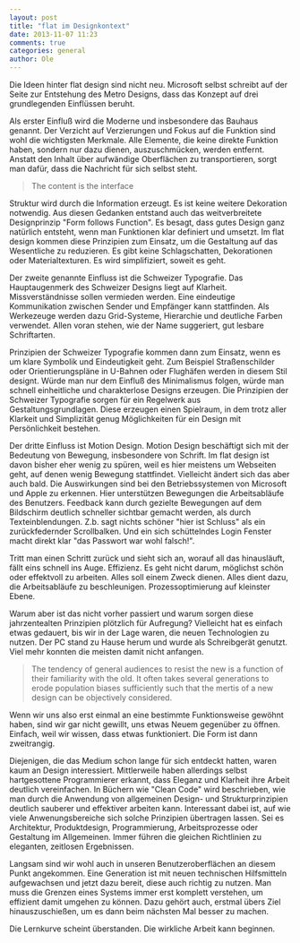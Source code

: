 ```yaml
---
layout: post
title: "flat im Designkontext"
date: 2013-11-07 11:23
comments: true
categories: general
author: Ole
---
```


Die Ideen hinter flat design sind nicht neu. Microsoft selbst schreibt auf der Seite zur Entstehung des Metro Designs, dass das Konzept auf drei grundlegenden Einflüssen beruht.

Als erster Einfluß wird die Moderne und insbesondere das Bauhaus genannt. Der Verzicht auf Verzierungen und Fokus auf die Funktion sind wohl die wichtigsten Merkmale.
Alle Elemente, die keine direkte Funktion haben, sondern nur dazu dienen, auszuschmücken, werden entfernt. 
Anstatt den Inhalt über aufwändige Oberflächen zu transportieren, sorgt man dafür, dass die Nachricht für sich selbst steht.

<!--more-->

> The content is the interface

Struktur wird durch die Information erzeugt. Es ist keine weitere Dekoration notwendig.
Aus diesen Gedanken entstand auch das weitverbreitete Designprinzip "Form follows Function".
Es besagt, dass gutes Design ganz natürlich entsteht, wenn man Funktionen klar definiert und umsetzt.
Im flat design kommen diese Prinzipien zum Einsatz, um die Gestaltung auf das Wesentliche zu reduzieren.
Es gibt keine Schlagschatten, Dekorationen oder Materialtexturen. Es wird simplifiziert, soweit es geht. 


Der zweite genannte Einfluss ist die Schweizer Typografie. Das Hauptaugenmerk des Schweizer Designs liegt auf Klarheit.
Missverständnisse sollen vermieden werden. Eine eindeutige Kommunikation zwischen Sender und Empfänger kann stattfinden.
Als Werkezeuge werden dazu Grid-Systeme, Hierarchie und deutliche Farben verwendet.
Allen voran stehen, wie der Name suggeriert, gut lesbare Schriftarten.

Prinzipien der Schweizer Typografie kommen dann zum Einsatz, wenn es um klare Symbolik und Eindeutigkeit geht.
Zum Beispiel Straßenschilder oder Orientierungspläne in U-Bahnen oder Flughäfen werden in diesem Stil designt.
Würde man nur dem Einfluß des Minimalismus folgen, würde man schnell einheitliche und charakterlose Designs erzeugen.
Die Prinzipien der Schweizer Typografie sorgen für ein Regelwerk aus Gestaltungsgrundlagen.
Diese erzeugen einen Spielraum, in dem trotz aller Klarkeit und Simplizität genug Möglichkeiten für ein Design mit Persönlichkeit bestehen.


Der dritte Einfluss ist Motion Design. Motion Design beschäftigt sich mit der Bedeutung von Bewegung, insbesondere von Schrift.
Im flat design ist davon bisher eher wenig zu spüren, weil es hier meistens um Webseiten geht, auf denen wenig Bewegung stattfindet.
Vielleicht ändert sich das aber auch bald. Die Auswirkungen sind bei den Betriebssystemen von Microsoft und Apple zu erkennen.
Hier unterstützen Bewegungen die Arbeitsabläufe des Benutzers.
Feedback kann durch gezielte Bewegungen auf dem Bildschirm deutlich schneller sichtbar gemacht werden, als durch Texteinblendungen.
Z.b. sagt nichts schöner "hier ist Schluss" als ein zurückfedernder Scrollbalken.
Und ein sich schüttelndes Login Fenster macht direkt klar "das Passwort war wohl falsch!".


Tritt man einen Schritt zurück und sieht sich an, worauf all das hinausläuft, fällt eins schnell ins Auge. Effizienz.
Es geht nicht darum, möglichst schön oder effektvoll zu arbeiten. Alles soll einem Zweck dienen.
Alles dient dazu, die Arbeitsabläufe zu beschleunigen. Prozessoptimierung auf kleinster Ebene.

Warum aber ist das nicht vorher passiert und warum sorgen diese jahrzentealten Prinzipien plötzlich für Aufregung?
Vielleicht hat es einfach etwas gedauert, bis wir in der Lage waren, die neuen Technologien zu nutzen.
Der PC stand zu Hause herum und wurde als Schreibgerät genutzt. Viel mehr konnten die meisten damit nicht anfangen.

> The tendency of general audiences to resist the new is a function of their familiarity with the old. It often takes several generations to erode population biases sufficiently such 
> that the mertis of a new design can be objectively considered.

Wenn wir uns also erst einmal an eine bestimmte Funktionsweise gewöhnt haben, sind wir gar nicht gewillt, uns etwas Neuem gegenüber zu öffnen.
Einfach, weil wir wissen, dass etwas funktioniert. Die Form ist dann zweitrangig.

Diejenigen, die das Medium schon lange für sich entdeckt hatten, waren kaum an Design interessiert. 
Mittlerweile haben allerdings selbst hartgesottene Programmierer erkannt, dass Eleganz und Klarheit ihre Arbeit deutlich vereinfachen.
In Büchern wie "Clean Code" wird beschrieben, wie man durch die Anwendung von allgemeinen Design- und Strukturprinzipien deutlich sauberer und effektiver arbeiten kann.
Interessant dabei ist, auf wie viele Anwenungsbereiche sich solche Prinzipien übertragen lassen.
Sei es Architektur, Produktdesign, Programmierung, Arbeitsprozesse oder Gestaltung im Allgemeinen.
Immer führen die gleichen Richtlinien zu eleganten, zeitlosen Ergebnissen.

Langsam sind wir wohl auch in unseren Benutzeroberflächen an diesem Punkt angekommen.
Eine Generation ist mit neuen technischen Hilfsmitteln aufgewachsen und jetzt dazu bereit, diese auch richtig zu nutzen.
Man muss die Grenzen eines Systems immer erst komplett verstehen, um effizient damit umgehen zu können.
Dazu gehört auch, erstmal übers Ziel hinauszuschießen, um es dann beim nächsten Mal besser zu machen.

Die Lernkurve scheint überstanden. Die wirkliche Arbeit kann beginnen.
